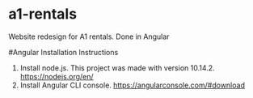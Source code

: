 # a1-rentals
Website redesign for A1 rentals. Done in Angular



#Angular Installation Instructions
1. Install node.js. This project was made with version 10.14.2. https://nodejs.org/en/
2. Install Angular CLI console. https://angularconsole.com/#download
